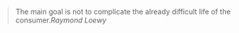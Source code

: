 >The main goal is not to complicate the already difficult life of the consumer.<cite>Raymond Loewy</cite>
